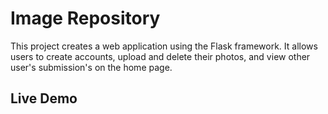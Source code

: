 # Image Repository 
This project creates a web application using the Flask framework. It allows users to create accounts, upload and delete their photos, and view other user's submission's on the home page. 

## Live Demo
